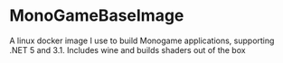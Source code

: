 # MonoGameBaseImage
A linux docker image I use to build Monogame applications, supporting .NET 5 and 3.1. Includes wine and builds shaders out of the box
